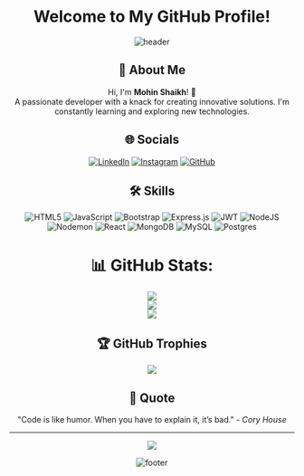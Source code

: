<div align="center">

# Welcome to My GitHub Profile!

![header](https://capsule-render.vercel.app/api?type=waving&color=auto&height=100&section=header)

## 🚀 About Me
Hi, I'm **Mohin Shaikh**! 👋<br>
A passionate developer with a knack for creating innovative solutions. I'm constantly learning and exploring new technologies.

## 🌐 Socials
[![LinkedIn](https://img.shields.io/badge/LinkedIn-blue?style=for-the-badge&logo=linkedin)](https://www.linkedin.com/in/mohin-shaikh-26a75b285/)
[![Instagram](https://img.shields.io/badge/Instagram-E4405F?style=for-the-badge&logo=instagram&logoColor=white)](https://instagram.com/mohinshaikg5689)
[![GitHub](https://img.shields.io/badge/GitHub-black?style=for-the-badge&logo=github)](https://github.com/MohinShaikh5689)

## 🛠️ Skills
![HTML5](https://img.shields.io/badge/html5-%23E34F26.svg?style=flat&logo=html5&logoColor=white)
![JavaScript](https://img.shields.io/badge/javascript-%23323330.svg?style=flat&logo=javascript&logoColor=%23F7DF1E)
![Bootstrap](https://img.shields.io/badge/bootstrap-%238511FA.svg?style=flat&logo=bootstrap&logoColor=white)
![Express.js](https://img.shields.io/badge/express.js-%23404d59.svg?style=flat&logo=express&logoColor=%2361DAFB)
![JWT](https://img.shields.io/badge/JWT-black?style=flat&logo=JSON%20web%20tokens)
![NodeJS](https://img.shields.io/badge/node.js-6DA55F?style=flat&logo=node.js&logoColor=white)
![Nodemon](https://img.shields.io/badge/NODEMON-%23323330.svg?style=flat&logo=nodemon&logoColor=%BBDEAD)
![React](https://img.shields.io/badge/react-%2320232a.svg?style=flat&logo=react&logoColor=%2361DAFB)
![MongoDB](https://img.shields.io/badge/MongoDB-%234ea94b.svg?style=flat&logo=mongodb&logoColor=white)
![MySQL](https://img.shields.io/badge/mysql-4479A1.svg?style=flat&logo=mysql&logoColor=white)
![Postgres](https://img.shields.io/badge/postgres-%23316192.svg?style=flat&logo=postgresql&logoColor=white)


# 📊 GitHub Stats:
![](https://github-readme-stats.vercel.app/api?username=MohinShaikh5689&theme=rose_pine&hide_border=false&include_all_commits=false&count_private=false)<br/>
![](https://github-readme-streak-stats.herokuapp.com/?user=MohinShaikh5689&theme=rose_pine&hide_border=false)<br/>
![](https://github-readme-stats.vercel.app/api/top-langs/?username=MohinShaikh5689&theme=rose_pine&hide_border=false&include_all_commits=false&count_private=false&layout=compact)

## 🏆 GitHub Trophies
![](https://github-profile-trophy.vercel.app/?username=MohinShaikh5689&theme=radical&no-frame=false&no-bg=true&margin-w=4)


## 💬 Quote
"Code is like humor. When you have to explain it, it’s bad." - *Cory House*

---
[![](https://visitcount.itsvg.in/api?id=MohinShaikh5689&icon=0&color=0)](https://visitcount.itsvg.in)

![footer](https://capsule-render.vercel.app/api?type=waving&color=auto&height=100&section=footer)

</div>
